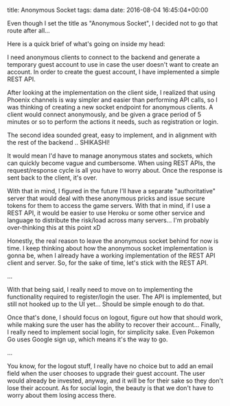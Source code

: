 title: Anonymous Socket
tags: dama
date: 2016-08-04 16:45:04+00:00

Even though I set the title as "Anonymous Socket", I decided not to go that route after all...

Here is a quick brief of what's going on inside my head:

I need anonymous clients to connect to the backend and generate a temporary guest account to use in case the user doesn't want to create an account. In order to create the guest account, I have implemented a simple REST API.

After looking at the implementation on the client side, I realized that using Phoenix channels is way simpler and easier than performing API calls, so I was thinking of creating a new socket endpoint for anonymous clients. A client would connect anonymously, and be given a grace period of 5 minutes or so to perform the actions it needs, such as registration or login.

The second idea sounded great, easy to implement, and in alignment with the rest of the backend .. SHIKASHI!

It would mean I'd have to manage anonymous states and sockets, which can quickly become vague and cumbersome. When using REST APIs, the request/response cycle is all you have to worry about. Once the response is sent back to the client, it's over.

With that in mind, I figured in the future I'll have a separate "authoritative" server that would deal with these anonymous pricks and issue secure tokens for them to access the game servers. With that in mind, if I use a REST API, it would be easier to use Heroku or some other service and language to distribute the risk/load across many servers... I'm probably over-thinking this at this point xD

Honestly, the real reason to leave the anonymous socket behind for now is time. I keep thinking about how the anonymous socket implementation is gonna be, when I already have a working implementation of the REST API client and server. So, for the sake of time, let's stick with the REST API.

...

With that being said, I really need to move on to implementing the functionality required to register/login the user. The API is implemented, but still not hooked up to the UI yet... Should be simple enough to do that.

Once that's done, I should focus on logout, figure out how that should work, while making sure the user has the ability to recover their account... Finally, I really need to implement social login, for simplicity sake. Even Pokemon Go uses Google sign up, which means it's the way to go.

...

You know, for the logout stuff, I really have no choice but to add an email field when the user chooses to upgrade their guest account. The user would already be invested, anyway, and it will be for their sake so they don't lose their account. As for social login, the beauty is that we don't have to worry about them losing access there.
